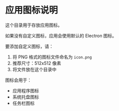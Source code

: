 # 应用图标说明

这个目录用于存放应用图标。

如果没有自定义图标，应用会使用默认的 Electron 图标。

要添加自定义图标，请：
1. 将 PNG 格式的图标文件命名为 `icon.png`
2. 推荐尺寸：512x512 像素
3. 将文件放在这个目录中

图标会用于：
- 应用程序图标
- 系统托盘图标
- 任务栏图标
